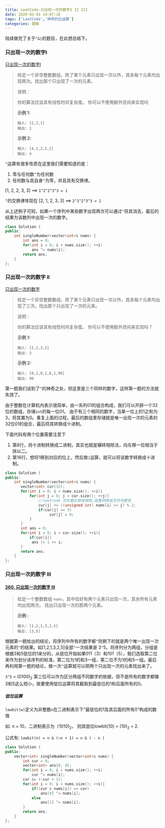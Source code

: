 ```yaml
---
title: LeetCode-只出现一次的数字I II III
date: 2020-03-01 14:07:16
tags: ['LeetCode','神奇的位运算']
categories: 题解
---
```


陆续做完了关于`^&|`的题目，在此想总结下。

<!--more-->

### 只出现一次的数字I

[只出现一次的数字I](<https://leetcode-cn.com/problems/single-number/>)

> 给定一个非空整数数组，除了某个元素只出现一次以外，其余每个元素均出现两次。找出那个只出现了一次的元素。
>
> 说明：
>
> 你的算法应该具有线性时间复杂度。 你可以不使用额外空间来实现吗
>
>  **示例 1:**
>
> ```
> 输入: [2,2,1]
> 输出: 1
> ```
> **示例 2:**
>
> ```
> 输入: [4,1,2,1,2]
> 输出: 4
> ```

`^`运算有很多性质在这里我们需要知道的是：

1. 零与任何数`^`为任何数 
2. 任何数与其自身`^`为零，并且具有交换律。

[1, 2, 2, 3, 3]    ==>   `1^2^2^3^3 = 1`

`^`的交换律体现在 [2, 1, 2, 3, 3]   ==>  `2^1^2^3^3 = 1`

从上述例子可知，如果一个序列中某些数字出现两次可以通过`^`将其消去，最后的结果为该数列中出现一次的数字。

```C++
class Solution {
public:
    int singleNumber(vector<int>& nums) {
        int ans = 0;
        for(int i = 0; i < nums.size(); ++i)
            ans ^= nums[i];
        return ans;
    }
};
```

### 只出现一次的数字 II
[只出现一次的数字](https://leetcode-cn.com/problems/single-number-ii/)

> 给定一个非空整数数组，除了某个元素只出现一次以外，其余每个元素均出现了三次。找出那个只出现了一次的元素。
>
> 说明：
>
> 你的算法应该具有线性时间复杂度。 你可以不使用额外空间来实现吗？
>
> **示例 1:**
>
> ```
> 输入: [2,2,3,2]
> 输出: 3
> ```
>
> **示例 2:**
>
> ```
> 输入: [0,1,0,1,0,1,99]
> 输出: 99
> ```

第一题我们谈到了`^`的神奇之处，但这里是三个同样的数字，这样第一题的方法就失效了。

由于整数在计算机内表示很简单，由一系列01的组合构成，我们可以开辟一个32位的数组，存储`int`的每一位01。 由于有三个相同的数字，当某一位上的1之和为3，将其置为0。重复上面的过程，最后的数组里存储就是唯一出现一次的元素的32位01的组合，最后将其转换成十进制。

下面代码有两个位置需要注意下

1. 第8行，将十进制转换成二进制，其实也就是辗转相除法，向左移一位相当于除以二。
2. 第16行，想将1移到对应的位上，然后做`|`运算，就可以将该数字转换成十进制。

```C++
class Solution {
public:
    int singleNumber(vector<int>& nums) {
       vector<int> cur(32);
       for(int i = 0; i < nums.size(); ++i){
           for(int j = 0; j < cur.size(); ++j){
               //leetcode 对负数左移有限制,故要转换成无符号整型
               cur[j] += ((unsigned int) nums[i] >> j) % 2;   
               if(cur[j] == 3)
                    cur[j] = 0;
           }
       }
       int ans = 0;
       for(int i = 0; i < cur.size(); ++i){
           if(cur[i])
            ans |= 1 << i;
       }
       return ans;
    }
};
```

### 只出现一次的数字 III

#### [260. 只出现一次的数字 III](https://leetcode-cn.com/problems/single-number-iii/)

> 给定一个整数数组 `nums`，其中恰好有两个元素只出现一次，其余所有元素均出现两次。 找出只出现一次的那两个元素。
>
> **示例 :**
>
> ```
> 输入: [1,2,1,3,2,5]
> 输出: [3,5]
> ```

根据第一题给出的结论，将序列中所有的数字都`^`则剩下的就是两个唯一出现一次元素的`^`的结果。如[1,2,1,3,2,5]全部`^`一次结果是 3`^`5。将序列分为两组，分组是根据3和5低位的1来分的，从低位开始如果011（3）和101（5），我们选取第二位来作为划分该序列的标准，第二位为1的和3一组，第二位不为1的和5一组。最后再利用第一题的结论，做一次`^`运算就可以把两个只出现一次的元素找出来了。

`3^5` = (0100)<sub>2</sub> 第三位可以作为区分两组不同数字的依据，但不是所有的数字都像3和5这么短小，故要使用低位运算将其截取到最低位的1和后面所有的0。

##### 低位运算

`lowbit(w)`定义为非整数`n`在二进制表示下“最低位的1及其后面的所有0”构成的数值

如: n = 10，二进制表示为（1010)<sub>2</sub>， 则其低位lowbit(10) = (10)<sub>2</sub> = 2.

公式有: `lowbit(n) = n & (~n + 1) = n & ( - n )`

```C++
class Solution {
public:
    vector<int> singleNumber(vector<int>& nums) {
        int cur = 0;
        vector<int> ans{0, 0};
        for(int i = 0; i < nums.size(); ++i)
            cur ^= nums[i];
        cur &= (~cur + 1);
        for(int i = 0; i < nums.size(); ++i){
            if((cur & nums[i]) == cur)
                ans[0] ^= nums[i];
            else
                ans[1] ^= nums[i];
        }
        return ans;
    }
};
```

